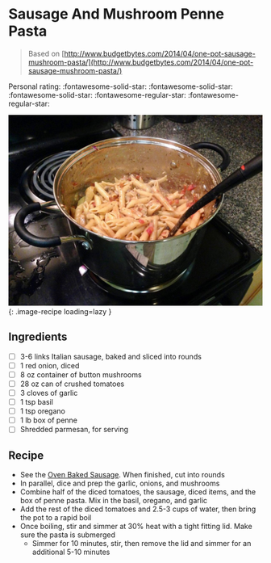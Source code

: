 # Sausage And Mushroom Penne Pasta

> Based on [http://www.budgetbytes.com/2014/04/one-pot-sausage-mushroom-pasta/](http://www.budgetbytes.com/2014/04/one-pot-sausage-mushroom-pasta/)

<!-- {cts} rating=3; (User can specify rating on scale of 1-5) -->

Personal rating: :fontawesome-solid-star: :fontawesome-solid-star: :fontawesome-solid-star: :fontawesome-regular-star: :fontawesome-regular-star:

<!-- {cte} -->

<!-- {cts} name_image=sausage_and_mushroom_penne_pasta.jpg; (User can specify image name) -->

![sausage_and_mushroom_penne_pasta.jpg](./sausage_and_mushroom_penne_pasta.jpg){: .image-recipe loading=lazy }

<!-- {cte} -->

## Ingredients

- [ ] 3-6 links Italian sausage, baked and sliced into rounds
- [ ] 1 red onion, diced
- [ ] 8 oz container of button mushrooms
- [ ] 28 oz can of crushed tomatoes
- [ ] 3 cloves of garlic
- [ ] 1 tsp basil
- [ ] 1 tsp oregano
- [ ] 1 lb box of penne
- [ ] Shredded parmesan, for serving

## Recipe

- See the [Oven Baked Sausage](../meals/oven-baked-sausage.md). When finished, cut into rounds
- In parallel, dice and prep the garlic, onions, and mushrooms
- Combine half of the diced tomatoes, the sausage, diced items, and the box of penne pasta. Mix in the basil, oregano, and garlic
- Add the rest of the diced tomatoes and 2.5-3 cups of water, then bring the pot to a rapid boil
- Once boiling, stir and simmer at 30% heat with a tight fitting lid. Make sure the pasta is submerged
    - Simmer for 10 minutes, stir, then remove the lid and simmer for an additional 5-10 minutes

